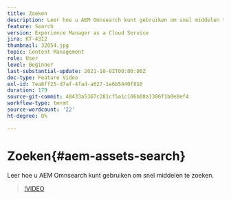 ```yaml
---
title: Zoeken
description: Leer hoe u AEM Omnsearch kunt gebruiken om snel middelen te zoeken.
feature: Search
version: Experience Manager as a Cloud Service
jira: KT-4312
thumbnail: 32054.jpg
topic: Content Management
role: User
level: Beginner
last-substantial-update: 2021-10-02T00:00:00Z
doc-type: Feature Video
exl-id: 7ea8ff25-d7af-4fad-a027-1e6b5440f810
duration: 179
source-git-commit: 48433a5367c281cf5a1c106b08a1306f1b0e8ef4
workflow-type: tm+mt
source-wordcount: '22'
ht-degree: 0%

---
```


# Zoeken{#aem-assets-search}

Leer hoe u AEM Omnsearch kunt gebruiken om snel middelen te zoeken.

>[!VIDEO](https://video.tv.adobe.com/v/32054?quality=12&learn=on)
